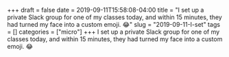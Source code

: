 +++draft = falsedate = 2019-09-11T15:58:08-04:00title = "I set up a private Slack group for one of my classes today, and within 15 minutes, they had turned my face into a custom emoji. 😂"slug = "2019-09-11-I-set"tags = []categories = ["micro"]+++I set up a private Slack group for one of my classes today, and within 15 minutes, they had turned my face into a custom emoji. 😂